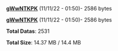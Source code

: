 [**gWwNTKPK**](/data/gWwNTKPK.txt) (11/11/22 - 01:50)- 2586 bytes

[**gWwNTKPK**](/data/gWwNTKPK.txt) (11/11/22 - 01:50)- 2586 bytes

**Total Datas**: 2531

**Total Size**: 14.37 MB / 14.4 MB